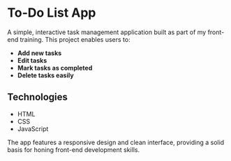 # To-Do List App

A simple, interactive task management application built as part of my front-end training. This project enables users to:

- **Add new tasks**
- **Edit tasks**
- **Mark tasks as completed**
- **Delete tasks easily**

## Technologies
- HTML
- CSS
- JavaScript

The app features a responsive design and clean interface, providing a solid basis for honing front-end development skills.
